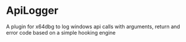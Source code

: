 # ApiLogger
A plugin for x64dbg to log windows api calls with arguments, return and error code based on a simple hooking engine
